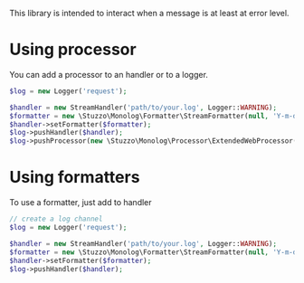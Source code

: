 This library is intended to interact when a message is at least at error level.

# Using processor

You can add a processor to an handler or to a logger.

```php
$log = new Logger('request');

$handler = new StreamHandler('path/to/your.log', Logger::WARNING);
$formatter = new \Stuzzo\Monolog\Formatter\StreamFormatter(null, 'Y-m-d H:i:s');
$handler->setFormatter($formatter);
$log->pushHandler($handler);
$log->pushProcessor(new \Stuzzo\Monolog\Processor\ExtendedWebProcessor());
```

# Using formatters

To use a formatter, just add to handler

```php
// create a log channel
$log = new Logger('request');

$handler = new StreamHandler('path/to/your.log', Logger::WARNING);
$formatter = new \Stuzzo\Monolog\Formatter\StreamFormatter(null, 'Y-m-d H:i:s');
$handler->setFormatter($formatter);
$log->pushHandler($handler);
```

